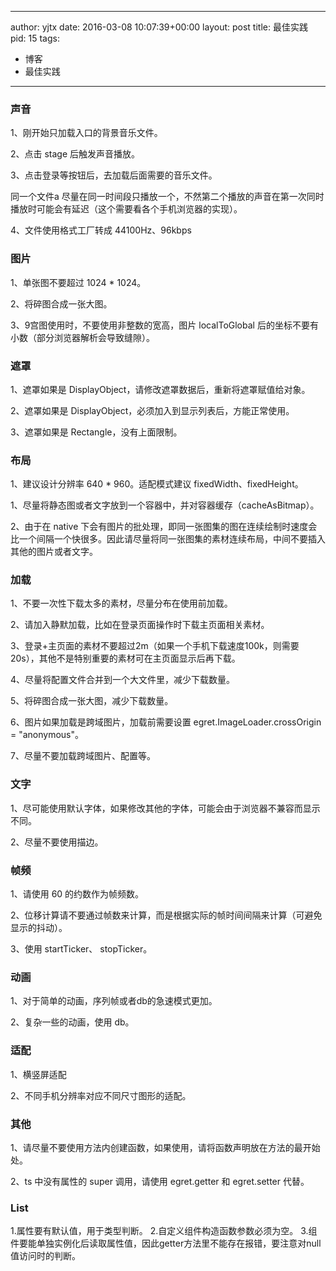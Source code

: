 
---
author: yjtx
date: 2016-03-08 10:07:39+00:00
layout: post
title: 最佳实践
pid: 15
tags:
- 博客
- 最佳实践
---

### 声音

1、刚开始只加载入口的背景音乐文件。

2、点击 stage 后触发声音播放。

3、点击登录等按钮后，去加载后面需要的音乐文件。

同一个文件a 尽量在同一时间段只播放一个，不然第二个播放的声音在第一次同时播放时可能会有延迟（这个需要看各个手机浏览器的实现）。

4、文件使用格式工厂转成 44100Hz、96kbps

### 图片

1、单张图不要超过 1024 * 1024。

2、将碎图合成一张大图。

3、9宫图使用时，不要使用非整数的宽高，图片 localToGlobal 后的坐标不要有小数（部分浏览器解析会导致缝隙）。

### 遮罩

1、遮罩如果是 DisplayObject，请修改遮罩数据后，重新将遮罩赋值给对象。

2、遮罩如果是 DisplayObject，必须加入到显示列表后，方能正常使用。

3、遮罩如果是 Rectangle，没有上面限制。

### 布局
1、建议设计分辨率  640 * 960。适配模式建议 fixedWidth、fixedHeight。

1、尽量将静态图或者文字放到一个容器中，并对容器缓存（cacheAsBitmap）。

2、由于在 native 下会有图片的批处理，即同一张图集的图在连续绘制时速度会比一个间隔一个快很多。因此请尽量将同一张图集的素材连续布局，中间不要插入其他的图片或者文字。

### 加载

1、不要一次性下载太多的素材，尽量分布在使用前加载。

2、请加入静默加载，比如在登录页面操作时下载主页面相关素材。

3、登录+主页面的素材不要超过2m（如果一个手机下载速度100k，则需要20s），其他不是特别重要的素材可在主页面显示后再下载。

4、尽量将配置文件合并到一个大文件里，减少下载数量。

5、将碎图合成一张大图，减少下载数量。

6、图片如果加载是跨域图片，加载前需要设置 egret.ImageLoader.crossOrigin = "anonymous"。

7、尽量不要加载跨域图片、配置等。

### 文字

1、尽可能使用默认字体，如果修改其他的字体，可能会由于浏览器不兼容而显示不同。

2、尽量不要使用描边。

### 帧频

1、请使用 60 的约数作为帧频数。

2、位移计算请不要通过帧数来计算，而是根据实际的帧时间间隔来计算（可避免显示的抖动）。

3、使用 startTicker、 stopTicker。


### 动画

1、对于简单的动画，序列帧或者db的急速模式更加。

2、复杂一些的动画，使用 db。

### 适配
1、横竖屏适配

2、不同手机分辨率对应不同尺寸图形的适配。



### 其他

1、请尽量不要使用方法内创建函数，如果使用，请将函数声明放在方法的最开始处。

2、ts 中没有属性的 super 调用，请使用 egret.getter 和 egret.setter 代替。



### List
1.属性要有默认值，用于类型判断。
2.自定义组件构造函数参数必须为空。
3.组件要能单独实例化后读取属性值，因此getter方法里不能存在报错，要注意对null值访问时的判断。
